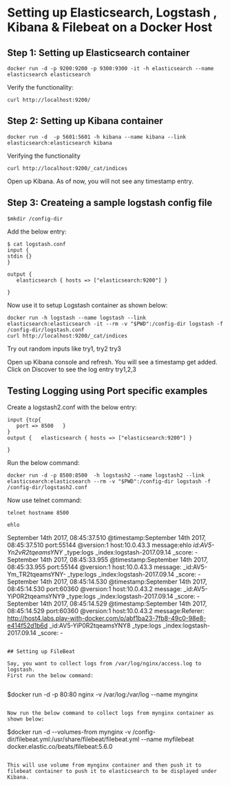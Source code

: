 
# Setting up Elasticsearch, Logstash , Kibana & Filebeat on a Docker Host



## Step 1: Setting up Elasticsearch container

```
docker run -d -p 9200:9200 -p 9300:9300 -it -h elasticsearch --name elasticsearch elasticsearch
```

Verify the functionality:

```
curl http://localhost:9200/
```

## Step 2: Setting up Kibana container

```
docker run -d  -p 5601:5601 -h kibana --name kibana --link elasticsearch:elasticsearch kibana
```

Verifying the functionality

```
curl http://localhost:9200/_cat/indices
```

Open up Kibana. As of now, you will not see any timestamp entry.

## Step 3: Createing a sample logstash config file 


```
$mkdir /config-dir
```
Add the below entry:

```
$ cat logstash.conf
input {
stdin {}
}

output {
   elasticsearch { hosts => ["elasticsearch:9200"] }

}
```

Now use it to setup Logstash container as shown below:

```
docker run -h logstash --name logstash --link elasticsearch:elasticsearch -it --rm -v "$PWD":/config-dir logstash -f /config-dir/logstash.conf
curl http://localhost:9200/_cat/indices
```

Try out random inputs like try1, try2 try3

Open up Kibana console and refresh. You will see a timestamp get added. Click on Discover to see the log entry try1,2,3

## Testing Logging using Port specific examples


Create a logstash2.conf with the below entry:

```
input {tcp{
   port => 8500   }
}
output {   elasticsearch { hosts => ["elasticsearch:9200"] }

}
```

Run the below command:

```
docker run -d -p 8500:8500  -h logstash2 --name logstash2 --link elasticsearch:elasticsearch --rm -v "$PWD":/config-dir logstash -f /config-dir/logstash2.conf
```

Now use telnet command:

```
telnet hostname 8500

ehlo

```
September 14th 2017, 08:45:37.510	@timestamp:September 14th 2017, 08:45:37.510 port:55144 @version:1 host:10.0.43.3 message:ehlo _id:AV5-Yn2vR2tqeamsYNY_ _type:logs _index:logstash-2017.09.14 _score: -
	September 14th 2017, 08:45:33.955	@timestamp:September 14th 2017, 08:45:33.955 port:55144 @version:1 host:10.0.43.3 message: _id:AV5-Ym_TR2tqeamsYNY- _type:logs _index:logstash-2017.09.14 _score: -
	September 14th 2017, 08:45:14.530	@timestamp:September 14th 2017, 08:45:14.530 port:60360 @version:1 host:10.0.43.2 message: _id:AV5-YiP0R2tqeamsYNY9 _type:logs _index:logstash-2017.09.14 _score: -
	September 14th 2017, 08:45:14.529	@timestamp:September 14th 2017, 08:45:14.529 port:60360 @version:1 host:10.0.43.2 message:Referer: http://host4.labs.play-with-docker.com/p/abf1ba23-7fb8-49c0-98e8-e414f52d1b6d _id:AV5-YiP0R2tqeamsYNY8 _type:logs _index:logstash-2017.09.14 _score: -
  </pre>
```

## Setting up FileBeat

Say, you want to collect logs from /var/log/nginx/access.log to logstash.
First run the below command:


```
$docker run -d -p 80:80 nginx -v /var/log:/var/log --name mynginx
```

Now run the below command to collect logs from mynginx container as shown below:

```
$docker run -d --volumes-from mynginx -v /config-dir/filebeat.yml:/usr/share/filebeat/filebeat.yml --name myfilebeat docker.elastic.co/beats/filebeat:5.6.0
```

This will use volume from mynginx container and then push it to filebeat container to push it to elasticsearch to be displayed under Kibana.


